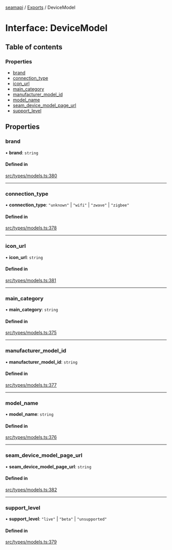 [seamapi](../README.md) / [Exports](../modules.md) / DeviceModel

# Interface: DeviceModel

## Table of contents

### Properties

- [brand](DeviceModel.md#brand)
- [connection\_type](DeviceModel.md#connection_type)
- [icon\_url](DeviceModel.md#icon_url)
- [main\_category](DeviceModel.md#main_category)
- [manufacturer\_model\_id](DeviceModel.md#manufacturer_model_id)
- [model\_name](DeviceModel.md#model_name)
- [seam\_device\_model\_page\_url](DeviceModel.md#seam_device_model_page_url)
- [support\_level](DeviceModel.md#support_level)

## Properties

### brand

• **brand**: `string`

#### Defined in

[src/types/models.ts:380](https://github.com/seamapi/javascript/blob/main/src/types/models.ts#L380)

___

### connection\_type

• **connection\_type**: ``"unknown"`` \| ``"wifi"`` \| ``"zwave"`` \| ``"zigbee"``

#### Defined in

[src/types/models.ts:378](https://github.com/seamapi/javascript/blob/main/src/types/models.ts#L378)

___

### icon\_url

• **icon\_url**: `string`

#### Defined in

[src/types/models.ts:381](https://github.com/seamapi/javascript/blob/main/src/types/models.ts#L381)

___

### main\_category

• **main\_category**: `string`

#### Defined in

[src/types/models.ts:375](https://github.com/seamapi/javascript/blob/main/src/types/models.ts#L375)

___

### manufacturer\_model\_id

• **manufacturer\_model\_id**: `string`

#### Defined in

[src/types/models.ts:377](https://github.com/seamapi/javascript/blob/main/src/types/models.ts#L377)

___

### model\_name

• **model\_name**: `string`

#### Defined in

[src/types/models.ts:376](https://github.com/seamapi/javascript/blob/main/src/types/models.ts#L376)

___

### seam\_device\_model\_page\_url

• **seam\_device\_model\_page\_url**: `string`

#### Defined in

[src/types/models.ts:382](https://github.com/seamapi/javascript/blob/main/src/types/models.ts#L382)

___

### support\_level

• **support\_level**: ``"live"`` \| ``"beta"`` \| ``"unsupported"``

#### Defined in

[src/types/models.ts:379](https://github.com/seamapi/javascript/blob/main/src/types/models.ts#L379)
